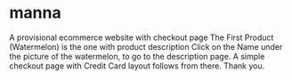 # manna
A provisional ecommerce website with checkout page
The First Product (Watermelon) is the one with product description
Click on the Name under the picture of the watermelon, to go to the description page.
A simple checkout page with Credit Card layout follows from there.
Thank you.
